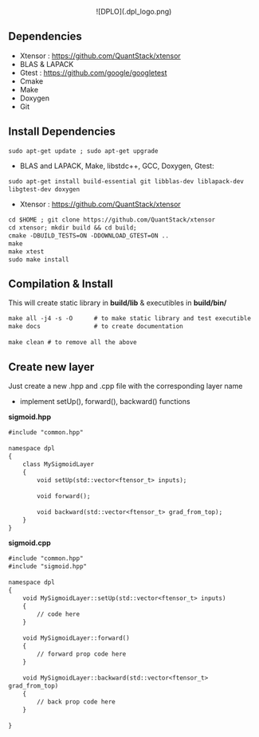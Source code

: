 <p align="center"> 
![DPLO](.dpl_logo.png)
</p>

## Dependencies

- Xtensor : https://github.com/QuantStack/xtensor
- BLAS & LAPACK
- Gtest : https://github.com/google/googletest
- Cmake
- Make
- Doxygen
- Git


## Install Dependencies

<!--```-->
    sudo apt-get update ; sudo apt-get upgrade
<!--```-->

- BLAS and LAPACK, Make, libstdc++, GCC, Doxygen, Gtest:

<!--```-->
    sudo apt-get install build-essential git libblas-dev liblapack-dev libgtest-dev doxygen
<!--```-->

- Xtensor : https://github.com/QuantStack/xtensor

<!--```-->
    cd $HOME ; git clone https://github.com/QuantStack/xtensor
    cd xtensor; mkdir build && cd build;
    cmake -DBUILD_TESTS=ON -DDOWNLOAD_GTEST=ON ..
    make
    make xtest
    sudo make install

<!--```-->


## Compilation & Install
This will create static library in **build/lib** & executibles in **build/bin/**

<!--```-->
    make all -j4 -s -O      # to make static library and test executible
    make docs               # to create documentation

    make clean # to remove all the above
<!--```-->


## Create new layer
Just create a new .hpp and .cpp file with the corresponding layer name
* implement setUp(), forward(), backward() functions

**sigmoid.hpp**
<!--```-->
    #include "common.hpp"

    namespace dpl
    {
        class MySigmoidLayer
        {
            void setUp(std::vector<ftensor_t> inputs);

            void forward();

            void backward(std::vector<ftensor_t> grad_from_top);
        }
    }

<!--```-->



**sigmoid.cpp**
<!--```-->
    #include "common.hpp"
    #include "sigmoid.hpp"

    namespace dpl
    {
        void MySigmoidLayer::setUp(std::vector<ftensor_t> inputs)
        {
            // code here
        }

        void MySigmoidLayer::forward()
        {
            // forward prop code here
        }   

        void MySigmoidLayer::backward(std::vector<ftensor_t> grad_from_top)
        {
            // back prop code here
        }
        
    }

<!--```-->
